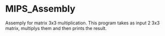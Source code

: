 # MIPS_Assembly
Assemply for matrix 3x3 multiplication. This program takes as input 2 3x3 matrix, multiplys them and then prints the result.
